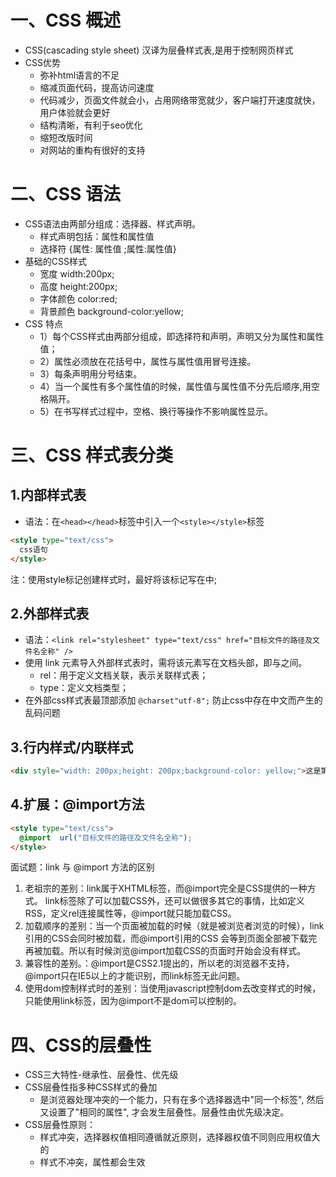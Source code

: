 <a name="NUpsh"></a>
# 一、CSS 概述
- CSS(cascading style sheet) 汉译为层叠样式表,是用于控制网页样式
- CSS优势
   - 弥补html语言的不足
   - 缩减页面代码，提高访问速度
   - 代码减少，页面文件就会小，占用网络带宽就少，客户端打开速度就快，用户体验就会更好
   - 结构清晰，有利于seo优化
   - 缩短改版时间
   - 对网站的重构有很好的支持
   <a name="GgGAQ"></a>
# 二、CSS 语法

- CSS语法由两部分组成：选择器、样式声明。
   - 样式声明包括：属性和属性值
   - 选择符 {属性: 属性值 ;属性:属性值}
- 基础的CSS样式
   - 宽度 width:200px;
   - 高度 height:200px;
   - 字体颜色 color:red;
   - 背景颜色 background-color:yellow;
- CSS 特点
   - 1）每个CSS样式由两部分组成，即选择符和声明，声明又分为属性和属性值；
   - 2）属性必须放在花括号中，属性与属性值用冒号连接。
   - 3）每条声明用分号结束。
   - 4）当一个属性有多个属性值的时候，属性值与属性值不分先后顺序,用空格隔开。
   - 5）在书写样式过程中，空格、换行等操作不影响属性显示。
   <a name="EdjED"></a>
# 三、CSS 样式表分类
<a name="jU6aV"></a>
## 1.内部样式表

- 语法：在`<head></head>`标签中引入一个`<style></style>`标签
```html
<style type="text/css">
  css语句 
</style>
```
注：使用style标记创建样式时，最好将该标记写在<head></head>中;
<a name="RMtNZ"></a>
## 2.外部样式表

- 语法：`<link rel="stylesheet" type="text/css" href="目标文件的路径及文件名全称" />`
- 使用 link 元素导入外部样式表时，需将该元素写在文档头部，即<head>与</head>之间。
   - rel：用于定义文档关联，表示关联样式表；
   - type：定义文档类型；
- 在外部css样式表最顶部添加 `@charset"utf-8";` 防止css中存在中文而产生的乱码问题
<a name="Va9YD"></a>
## 3.行内样式/内联样式
```html
<div style="width: 200px;height: 200px;background-color: yellow;">这是第一个div</div>
```
<a name="nVIIu"></a>
## 4.扩展：@import方法

```html
<style type="text/css">
  @import  url("目标文件的路径及文件名全称");
</style>
```
面试题：link 与 @import 方法的区别

1. 老祖宗的差别：link属于XHTML标签，而@import完全是CSS提供的一种方式。 link标签除了可以加载CSS外，还可以做很多其它的事情，比如定义RSS，定义rel连接属性等，@import就只能加载CSS。
2. 加载顺序的差别：当一个页面被加载的时候（就是被浏览者浏览的时候），link引用的CSS会同时被加载，而@import引用的CSS 会等到页面全部被下载完再被加载。所以有时候浏览@import加载CSS的页面时开始会没有样式。
3. 兼容性的差别。：@import是CSS2.1提出的，所以老的浏览器不支持，@import只在IE5以上的才能识别，而link标签无此问题。
4. 使用dom控制样式时的差别：当使用javascript控制dom去改变样式的时候，只能使用link标签，因为@import不是dom可以控制的。
<a name="je46T"></a>
# 四、CSS的层叠性

- CSS三大特性-继承性、层叠性、优先级
- CSS层叠性指多种CSS样式的叠加
   - 是浏览器处理冲突的一个能力，只有在多个选择器选中"同一个标签", 然后又设置了"相同的属性", 才会发生层叠性。层叠性由优先级决定。
- CSS层叠性原则：
   - 样式冲突，选择器权值相同遵循就近原则，选择器权值不同则应用权值大的
   - 样式不冲突，属性都会生效
